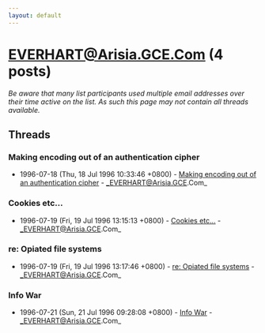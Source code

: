 ```yaml
---
layout: default
---
```


# EVERHART@Arisia.GCE.Com (4 posts)

_Be aware that many list participants used multiple email addresses over their time active on the list. As such this page may not contain all threads available._

## Threads

### Making encoding out of an authentication cipher
+ 1996-07-18 (Thu, 18 Jul 1996 10:33:46 +0800) - [Making encoding out of an authentication cipher](/archive/1996/07/1343631798f5b0d7cd979befa34c06dff6908075d709b98877530c8aa76b6320) - _EVERHART@Arisia.GCE.Com_

### Cookies etc...
+ 1996-07-19 (Fri, 19 Jul 1996 13:15:13 +0800) - [Cookies etc...](/archive/1996/07/5257d584861b1290305354a4fbb6acf0eb5e9acb57498945100f2a92d2aaabeb) - _EVERHART@Arisia.GCE.Com_

### re: Opiated file systems
+ 1996-07-19 (Fri, 19 Jul 1996 13:17:46 +0800) - [re: Opiated file systems](/archive/1996/07/dc3a6c90c93864735cf709e7b8059a348129f25354e5b52bc3204d8863a366d2) - _EVERHART@Arisia.GCE.Com_

### Info War
+ 1996-07-21 (Sun, 21 Jul 1996 09:28:08 +0800) - [Info War](/archive/1996/07/02e63b3fab2ed706690888f6bfa7ebfde63d0197d216fdde5bc732e3ad4e1bce) - _EVERHART@Arisia.GCE.Com_

